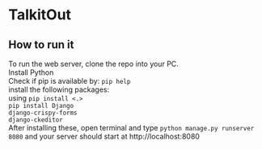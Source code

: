 # TalkitOut


## How to run it

To run the web server, clone the repo into your PC. </br>
Install Python</br>
Check if pip is available by: `pip help`</br>
install the following packages:</br>
using `pip install <.>` </br>
`pip install Django`</br>
`django-crispy-forms`</br>
`django-ckeditor`</br>
After installing these, open terminal and type `python manage.py runserver 8080`  and your server should start at http://localhost:8080
